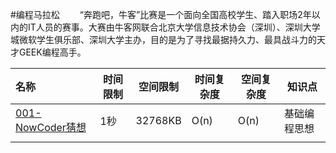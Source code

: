 #编程马拉松
　　“奔跑吧，牛客”比赛是一个面向全国高校学生、踏入职场2年以内的IT人员的赛事。大赛由牛客网联合北京大学信息技术协会（深圳）、深圳大学城微软学生俱乐部、深圳大学主办，目的是为了寻找最据持久力、最具战斗力的天才GEEK编程高手。

| 名称 | 时间限制 | 空间限制 | 时间复杂度 | 空间复杂度 | 知识点 |
| :- | - | - | - | - | - |
| [001-NowCoder猜想](http://blog.csdn.net/derrantcm/article/details/51512270) | 1秒 | 32768KB | O(n) | O(n) | 基础编程思想 |
| []() |  |  |  |  |  |